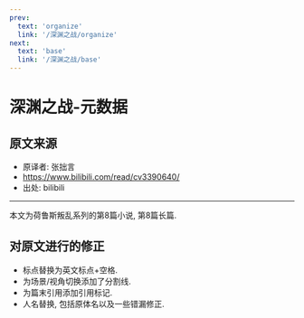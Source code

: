 ```yaml
---
prev:
  text: 'organize'
  link: '/深渊之战/organize'
next:
  text: 'base'
  link: '/深渊之战/base'
---
```


# 深渊之战-元数据

## 原文来源

+ 原译者: 张拙言
+ <https://www.bilibili.com/read/cv3390640/>
+ 出处: bilibili

------

本文为荷鲁斯叛乱系列的第8篇小说, 第8篇长篇.

## 对原文进行的修正

+ 标点替换为英文标点+空格.
+ 为场景/视角切换添加了分割线.
+ 为篇末引用添加引用标记.
+ 人名替换, 包括原体名以及一些错漏修正.

